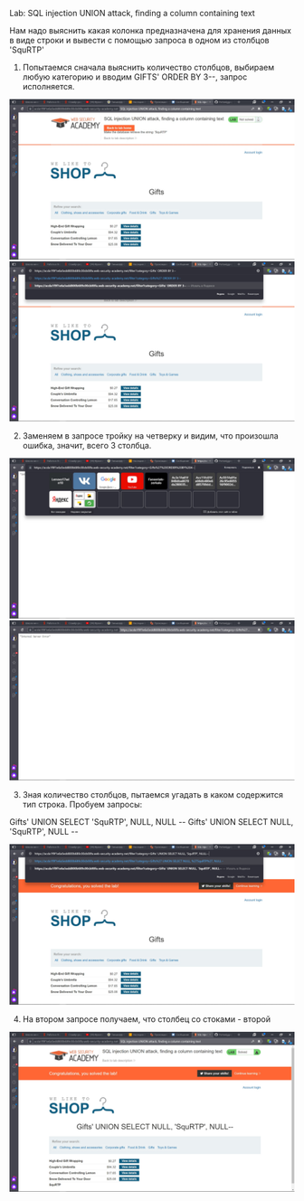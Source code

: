 Lab: SQL injection UNION attack, finding a column containing text

Нам надо выяснить какая колонка предназначена для хранения данных в виде строки и вывести с помощью запроса в одном из столбцов 'SquRTP'

1) Попытаемся сначала выяснить количество столбцов, выбираем любую категорию и вводим GIFTS' ORDER BY 3--, запрос исполняется.

![](0.jpg)
![](1.jpg)

2) Заменяем в запросе тройку на четверку и видим, что произошла ошибка, значит, всего 3 столбца.

![](2.jpg)
![](3.jpg)

3) Зная количество столбцов, пытаемся угадать в каком содержится тип строка. Пробуем запросы:

Gifts' UNION SELECT 'SquRTP', NULL, NULL --
Gifts' UNION SELECT NULL, 'SquRTP', NULL --

![](4.jpg)

4) На втором запросе получаем, что столбец со стоками - второй

![](5.jpg)
